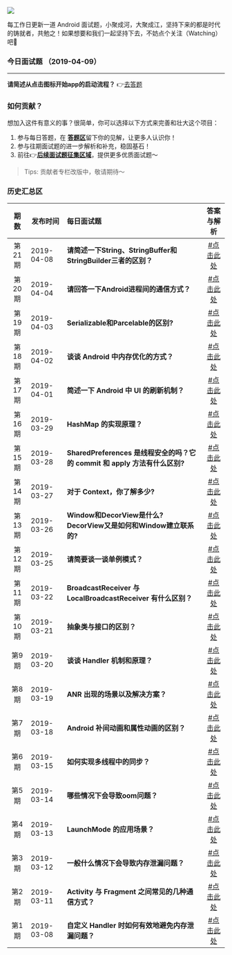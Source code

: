 
![](https://github.com/Moosphan/Android-Daily-Interview/blob/37a5fe557c05746401211994cafe5b4a8f6c35e9/android-interview/arts/logo.png)



每工作日更新一道 Android 面试题，小聚成河，大聚成江，坚持下来的都是时代的铸就者，共勉之！如果想要和我们一起坚持下去，不妨点个关注（Watching）吧🎉



### 今日面试题 （2019-04-09）

****

**请简述从点击图标开始app的启动流程？** 👉[去答题](https://github.com/Moosphan/Android-Daily-Interview/issues/24)



### 如何贡献？

想加入这件有意义的事？很简单，你可以选择以下方式来完善和壮大这个项目：

1. 参与每日答题，在 [**答题区**](https://github.com/Moosphan/Android-Daily-Interview/issues)留下你的见解，让更多人认识你！
2. 参与往期面试题的进一步解析和补充，稳固基石！
3. 前往👉[**后续面试题征集区域**](https://github.com/Moosphan/Android-Daily-Interview/issues/20)，提供更多优质面试题～

>Tips: 贡献者专栏改版中，敬请期待～

### 历史汇总区

| 期数 | 发布时间 | 每日面试题                                                   | 答案与解析                                   |
| :-------: | ---------- | :----------------------------------------------------------- | :----------------------------------------------------------: |
| 第21期 | 2019-04-08 | **请简述一下String、StringBuffer和StringBuilder三者的区别？** |  [#点击此处](https://github.com/Moosphan/Android-Daily-Interview/issues/22) |
| 第20期 | 2019-04-04 | **请回答一下Android进程间的通信方式？**  |  [#点击此处](https://github.com/Moosphan/Android-Daily-Interview/issues/21) |
| 第19期 | 2019-04-03   | **Serializable和Parcelable的区别?**  |  [#点击此处](https://github.com/Moosphan/Android-Daily-Interview/issues/19) |
| 第18期 | 2019-04-02   | **谈谈 Android 中内存优化的方式？**  | [#点击此处](https://github.com/Moosphan/Android-Daily-Interview/issues/18)  |
| 第17期 | 2019-04-01   | **简述一下 Android 中 UI 的刷新机制？**  | [#点击此处](https://github.com/Moosphan/Android-Daily-Interview/issues/17)  |
| 第16期 | 2019-03-29   | **HashMap 的实现原理？**  | [#点击此处](https://github.com/Moosphan/Android-Daily-Interview/issues/16)  |
| 第15期 | 2019-03-28   | **SharedPreferences 是线程安全的吗？它的 commit 和 apply 方法有什么区别?**  | [#点击此处](https://github.com/Moosphan/Android-Daily-Interview/issues/15)  |
| 第14期 | 2019-03-27   | **对于 Context，你了解多少?**  | [#点击此处](https://github.com/Moosphan/Android-Daily-Interview/issues/14)  |
| 第13期 | 2019-03-26   | **Window和DecorView是什么?DecorView又是如何和Window建立联系的?**  | [#点击此处](https://github.com/Moosphan/Android-Daily-Interview/issues/13)  |
| 第12期 | 2019-03-25   | **请简要谈一谈单例模式？**                                   | [#点击此处](https://github.com/Moosphan/Android-Daily-Interview/issues/12) |
| 第11期 | 2019-03-22 | **BroadcastReceiver 与 LocalBroadcastReceiver 有什么区别？** | [#点击此处](https://github.com/Moosphan/Android-Daily-Interview/issues/11) |
| 第10期 | 2019-03-21 | **抽象类与接口的区别？**                                     | [#点击此处](https://github.com/Moosphan/Android-Daily-Interview/issues/10) |
| 第9期 | 2019-03-20 | **谈谈 Handler 机制和原理？**                                | [#点击此处](https://github.com/Moosphan/Android-Daily-Interview/issues/9) |
| 第8期 | 2019-03-19 | **ANR 出现的场景以及解决方案？**                             | [#点击此处](https://github.com/Moosphan/Android-Daily-Interview/issues/8) |
| 第7期 | 2019-03-18 | **Android 补间动画和属性动画的区别？**                       | [#点击此处](https://github.com/Moosphan/Android-Daily-Interview/issues/7) |
| 第6期 | 2019-03-15 | **如何实现多线程中的同步？**                                 | [#点击此处](https://github.com/Moosphan/Android-Daily-Interview/issues/6) |
| 第5期 | 2019-03-14 | **哪些情况下会导致oom问题？**                                | [#点击此处](https://github.com/Moosphan/Android-Daily-Interview/issues/5) |
| 第4期 | 2019-03-13 | **LaunchMode 的应用场景？**                                  | [#点击此处](https://github.com/Moosphan/Android-Daily-Interview/issues/4) |
| 第3期 | 2019-03-12 | **一般什么情况下会导致内存泄漏问题？**                       | [#点击此处](https://github.com/Moosphan/Android-Daily-Interview/issues/3) |
| 第2期 | 2019-03-11 | **Activity 与 Fragment 之间常见的几种通信方式？**            | [#点击此处](https://github.com/Moosphan/Android-Daily-Interview/issues/2) |
| 第1期 | 2019-03-08 | **自定义 Handler 时如何有效地避免内存泄漏问题？**            | [#点击此处](https://github.com/Moosphan/Android-Daily-Interview/issues/1) |
